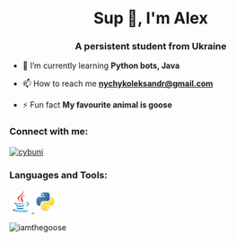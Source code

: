 <h1 align="center">Sup 👋, I'm Alex</h1>
<h3 align="center">A persistent student from Ukraine</h3>

- 🌱 I’m currently learning **Python bots, Java**

- 📫 How to reach me **nychykoleksandr@gmail.com**

- ⚡ Fun fact **My favourite animal is goose**

<h3 align="left">Connect with me:</h3>
<p align="left">
<a href="https://discord.gg/cybuni" target="blank"><img align="center" src="https://raw.githubusercontent.com/rahuldkjain/github-profile-readme-generator/master/src/images/icons/Social/discord.svg" alt="cybuni" height="30" width="40" /></a>
</p>

<h3 align="left">Languages and Tools:</h3>
<p align="left"> <a href="https://www.java.com" target="_blank" rel="noreferrer"> <img src="https://raw.githubusercontent.com/devicons/devicon/master/icons/java/java-original.svg" alt="java" width="40" height="40"/> </a> <a href="https://www.python.org" target="_blank" rel="noreferrer"> <img src="https://raw.githubusercontent.com/devicons/devicon/master/icons/python/python-original.svg" alt="python" width="40" height="40"/> </a> </p>

<p><img align="center" src="https://github-readme-streak-stats.herokuapp.com/?user=iamthegoose&" alt="iamthegoose" /></p>
